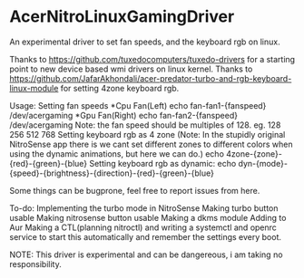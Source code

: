 # AcerNitroLinuxGamingDriver
An experimental driver to set fan speeds, and the keyboard rgb on linux.

Thanks to https://github.com/tuxedocomputers/tuxedo-drivers for a starting point to new device based wmi drivers on linux kernel.
Thanks to https://github.com/JafarAkhondali/acer-predator-turbo-and-rgb-keyboard-linux-module for setting 4zone keyboard rgb.

Usage:
Setting fan speeds
  *Cpu Fan(Left) echo fan-fan1-{fanspeed} /dev/acergaming
  *Gpu Fan(Right) echo fan-fan2-{fanspeed} /dev/acergaming
  Note: the fan speed should be multiples of 128. eg. 128 256 512 768
Setting keyboard rgb as 4 zone (Note: In the stupidly original NitroSense app there is we cant set different zones to different colors when using the dynamic animations, but here we can do.)
  echo 4zone-{zone}-{red}-{green}-{blue}
Setting keyboard rgb as dynamic:
  echo dyn-{mode}-{speed}-{brightness}-{direction}-{red}-{green}-{blue}

Some things can be bugprone, feel free to report issues from here.

To-do: Implementing the turbo mode in NitroSense
      Making turbo button usable
      Making nitrosense button usable
      Making a dkms module
      Adding to Aur
      Making a CTL(planning nitroctl) and writing a systemctl and openrc service to start this automatically and remember the settings every boot.

NOTE: This driver is experimental and can be dangereous, i am taking no responsibility.
  
